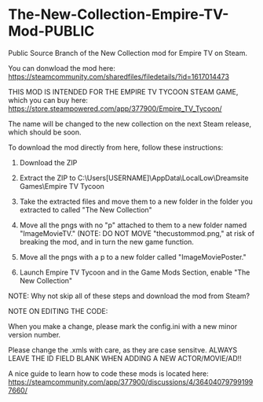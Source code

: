 # The-New-Collection-Empire-TV-Mod-PUBLIC
Public Source Branch of the New Collection mod for Empire TV on Steam.

You can donwload the mod here: https://steamcommunity.com/sharedfiles/filedetails/?id=1617014473

THIS MOD IS INTENDED FOR THE EMPIRE TV TYCOON STEAM GAME, which you can buy here: https://store.steampowered.com/app/377900/Empire_TV_Tycoon/

The name will be changed to the new collection on the next Steam release, which should be soon.

To download the mod directly from here, follow these instructions:

1. Download the ZIP

2. Extract the ZIP to C:\Users\[USERNAME]\AppData\LocalLow\Dreamsite Games\Empire TV Tycoon

3. Take the extracted files and move them to a new folder in the folder you extracted to called "The New Collection"

4. Move all the pngs with no "p" attached to them to a new folder named "ImageMovieTV." (NOTE: DO NOT MOVE "thecustommod.png," at risk of breaking the mod, and in turn the new game function.

5. Move all the pngs with a p to a new folder called "ImageMoviePoster."

6. Launch Empire TV Tycoon and in the Game Mods Section, enable "The New Collection"

NOTE: Why not skip all of these steps and download the mod from Steam?


NOTE ON EDITING THE CODE:

When you make a change, please mark the config.ini with a new minor version number.

Please change the .xmls with care, as they are case sensitve. ALWAYS LEAVE THE ID FIELD BLANK WHEN ADDING A NEW ACTOR/MOVIE/AD!!

A nice guide to learn how to code these mods is located here: https://steamcommunity.com/app/377900/discussions/4/364040797991997660/
